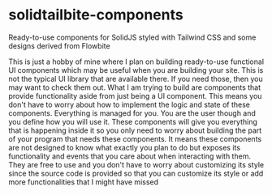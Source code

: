 # solidtailbite-components
Ready-to-use components for SolidJS styled with Tailwind CSS and some designs derived from Flowbite

This is just a hobby of mine where I plan on building ready-to-use functional UI components which may be useful when you are building your site. This is not the typical UI library that are available there. If you need those, then you may want to check them out. What I am trying to build are components that provide functionality aside from just being a UI component. This means you don't have to worry about how to implement the logic and state of these components. Everything is managed for you. You are the user though and you define how you will use it. These components will give you everything that is happening inside it so you only need to worry about building the part of your program that needs these components. It means these components are not designed to know what exactly you plan to do but exposes its functionality and events that you care about when interacting with them. They are free to use and you don't have to worry about customizing its style since the source code is provided so that you can customize its style or add more functionalities that I might have missed
